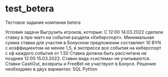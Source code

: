 # test_betera
Тестовое задание компания betera


Условия задачи
Выгрузить игроков, которые:
С 12:00 14.03.2022 сделали ставку в пре-матч на события раздела «Киберспорт». Минимальная сумма ставки для участия в Бонусном предложении составляет 10 BYN с коэффициентом не менее 1,5, в экспрессе все события на киберспорт с кф каждого события от 1.50 Ставка должна быть рассчитана не позднее 12:00 15.03.2022. Ставки вида «система» не учитываются. Ставки CashOut, возвраты и FreeBet не участвуют в Бонусе.
Решение необходимо в двух вариантах: SQL Python

